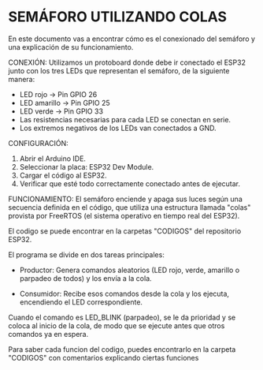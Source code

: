 # SEMÁFORO UTILIZANDO COLAS

En este documento vas a encontrar cómo es el conexionado del semáforo y una explicación de su funcionamiento.

CONEXIÓN:
Utilizamos un protoboard donde debe ir conectado el ESP32 junto con los tres LEDs que representan el semáforo, de la siguiente manera:

- LED rojo → Pin GPIO 26
- LED amarillo → Pin GPIO 25
- LED verde → Pin GPIO 33
- Las resistencias necesarias para cada LED se conectan en serie.
- Los extremos negativos de los LEDs van conectados a GND.

CONFIGURACIÓN:
1. Abrir el Arduino IDE.
2. Seleccionar la placa: ESP32 Dev Module.
3. Cargar el código al ESP32.
4. Verificar que esté todo correctamente conectado antes de ejecutar.

FUNCIONAMIENTO:
El semáforo enciende y apaga sus luces según una secuencia definida en el código, que utiliza una estructura llamada "colas" provista por FreeRTOS (el sistema operativo en tiempo real del ESP32).

El codigo se puede encontrar en la carpetas "CODIGOS" del repositorio ESP32.

El programa se divide en dos tareas principales:

- Productor:
  Genera comandos aleatorios (LED rojo, verde, amarillo o parpadeo de todos) y los envía a la cola.

- Consumidor:
  Recibe esos comandos desde la cola y los ejecuta, encendiendo el LED correspondiente.

Cuando el comando es LED_BLINK (parpadeo), se le da prioridad y se coloca al inicio de la cola, de modo que se ejecute antes que otros comandos ya en espera.

Para saber cada funcion del codigo, puedes encontrarlo en la carpeta "CODIGOS" con comentarios explicando ciertas funciones

